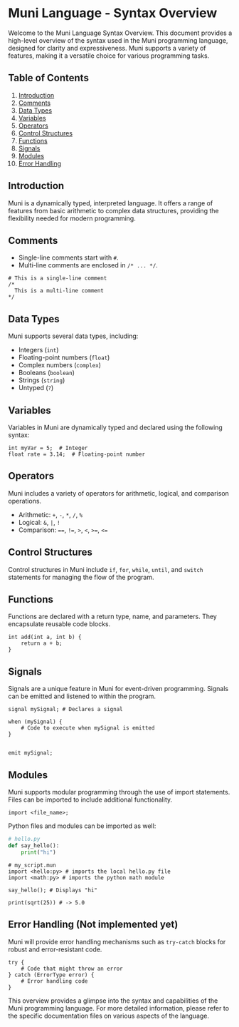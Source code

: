 # Muni Language - Syntax Overview

Welcome to the Muni Language Syntax Overview. This document provides a high-level overview of the syntax used in the Muni programming language, designed for clarity and expressiveness. Muni supports a variety of features, making it a versatile choice for various programming tasks.

## Table of Contents

1. [Introduction](#introduction)
2. [Comments](#comments)
3. [Data Types](#data-types)
4. [Variables](#variables)
5. [Operators](#operators)
6. [Control Structures](#control-structures)
7. [Functions](#functions)
8. [Signals](#signals)
9. [Modules](#modules)
10. [Error Handling](#error-handling)

## Introduction

Muni is a dynamically typed, interpreted language. It offers a range of features from basic arithmetic to complex data structures, providing the flexibility needed for modern programming.

## Comments

- Single-line comments start with `#`.
- Multi-line comments are enclosed in `/* ... */`.

```muni
# This is a single-line comment
/*
  This is a multi-line comment
*/
```

## Data Types

Muni supports several data types, including:

- Integers (`int`)
- Floating-point numbers (`float`)
- Complex numbers (`complex`)
- Booleans (`boolean`)
- Strings (`string`)
- Untyped (`?`)

## Variables

Variables in Muni are dynamically typed and declared using the following syntax:

```muni
int myVar = 5;  # Integer
float rate = 3.14;  # Floating-point number
```

## Operators

Muni includes a variety of operators for arithmetic, logical, and comparison operations.

- Arithmetic: `+`, `-`, `*`, `/`, `%`
- Logical: `&`, `|`, `!`
- Comparison: `==`, `!=`, `>`, `<`, `>=`, `<=`

## Control Structures

Control structures in Muni include `if`, `for`, `while`, `until`, and `switch` statements for managing the flow of the program.

## Functions

Functions are declared with a return type, name, and parameters. They encapsulate reusable code blocks.

```muni
int add(int a, int b) {
    return a + b;
}
```

## Signals

Signals are a unique feature in Muni for event-driven programming. Signals can be emitted and listened to within the program.

```muni
signal mySignal; # Declares a signal 

when (mySignal) {
    # Code to execute when mySignal is emitted
}


emit mySignal;
```

## Modules

Muni supports modular programming through the use of import statements. Files can be imported to include additional functionality.

```muni
import <file_name>;
```

Python files and modules can be imported as well:
```python
# hello.py
def say_hello():
    print("hi")
```

```muni
# my_script.mun
import <hello:py> # imports the local hello.py file
import <math:py> # imports the python math module

say_hello(); # Displays "hi"

print(sqrt(25)) # -> 5.0

```


## Error Handling (Not implemented yet)

Muni will provide error handling mechanisms such as `try-catch` blocks for robust and error-resistant code.

```muni
try {
    # Code that might throw an error
} catch (ErrorType error) {
    # Error handling code
}
```

This overview provides a glimpse into the syntax and capabilities of the Muni programming language. For more detailed information, please refer to the specific documentation files on various aspects of the language.